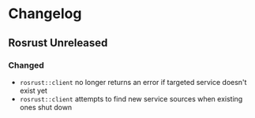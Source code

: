 # Changelog

## Rosrust Unreleased
### Changed
- `rosrust::client` no longer returns an error if targeted service doesn't exist yet
- `rosrust::client` attempts to find new service sources when existing ones shut down
